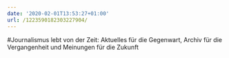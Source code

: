 ```yaml
---
date: '2020-02-01T13:53:27+01:00'
url: /1223590182303227904/
---
```

#Journalismus lebt von der Zeit: Aktuelles für die Gegenwart, Archiv für die Vergangenheit und Meinungen für die Zukunft
